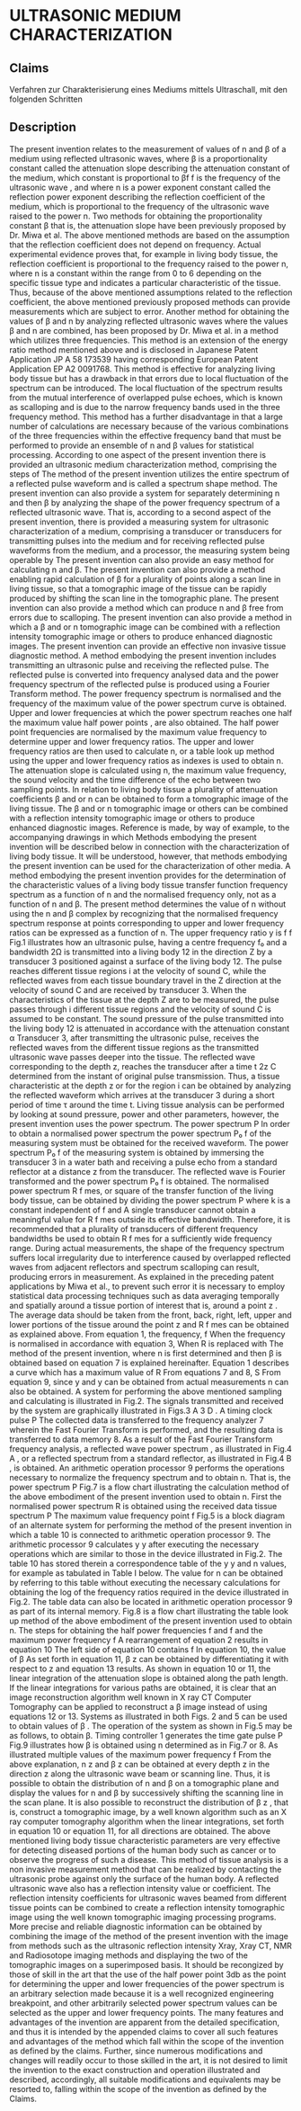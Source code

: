 # ULTRASONIC MEDIUM CHARACTERIZATION

## Claims
Verfahren zur Charakterisierung eines Mediums mittels Ultraschall, mit den folgenden Schritten

## Description
The present invention relates to the measurement of values of n and β of a medium using reflected ultrasonic waves, where β is a proportionality constant called the attenuation slope describing the attenuation constant of the medium, which constant is proportional to βf f is the frequency of the ultrasonic wave , and where n is a power exponent constant called the reflection power exponent describing the reflection coefficient of the medium, which is proportional to the frequency of the ultrasonic wave raised to the power n. Two methods for obtaining the proportionality constant β that is, the attenuation slope have been previously proposed by Dr. Miwa et al. The above mentioned methods are based on the assumption that the reflection coefficient does not depend on frequency. Actual experimental evidence proves that, for example in living body tissue, the reflection coefficient is proportional to the frequency raised to the power n, where n is a constant within the range from 0 to 6 depending on the specific tissue type and indicates a particular characteristic of the tissue. Thus, because of the above mentioned assumptions related to the reflection coefficient, the above mentioned previously proposed methods can provide measurements which are subject to error. Another method for obtaining the values of β and n by analyzing reflected ultrasonic waves where the values β and n are combined, has been proposed by Dr. Miwa et al. in a method which utilizes three frequencies. This method is an extension of the energy ratio method mentioned above and is disclosed in Japanese Patent Application JP A 58 173539 having corresponding European Patent Application EP A2 0091768. This method is effective for analyzing living body tissue but has a drawback in that errors due to local fluctuation of the spectrum can be introduced. The local fluctuation of the spectrum results from the mutual interference of overlapped pulse echoes, which is known as scalloping and is due to the narrow frequency bands used in the three frequency method. This method has a further disadvantage in that a large number of calculations are necessary because of the various combinations of the three frequencies within the effective frequency band that must be performed to provide an ensemble of n and β values for statistical processing. According to one aspect of the present invention there is provided an ultrasonic medium characterization method, comprising the steps of The method of the present invention utilizes the entire spectrum of a reflected pulse waveform and is called a spectrum shape method. The present invention can also provide a system for separately determining n and then β by analyzing the shape of the power frequency spectrum of a reflected ultrasonic wave. That is, according to a second aspect of the present invention, there is provided a measuring system for ultrasonic characterization of a medium, comprising a transducer or transducers for transmitting pulses into the medium and for receiving reflected pulse waveforms from the medium, and a processor, the measuring system being operable by The present invention can also provide an easy method for calculating n and β. The present invention can also provide a method enabling rapid calculation of β for a plurality of points along a scan line in living tissue, so that a tomographic image of the tissue can be rapidly produced by shifting the scan line in the tomographic plane. The present invention can also provide a method which can produce n and β free from errors due to scalloping. The present invention can also provide a method in which a β and or n tomographic image can be combined with a reflection intensity tomographic image or others to produce enhanced diagnostic images. The present invention can provide an effective non invasive tissue diagnostic method. A method embodying the present invention includes transmitting an ultrasonic pulse and receiving the reflected pulse. The reflected pulse is converted into frequency analysed data and the power frequency spectrum of the reflected pulse is produced using a Fourier Transform method. The power frequency spectrum is normalised and the frequency of the maximum value of the power spectrum curve is obtained. Upper and lower frequencies at which the power spectrum reaches one half the maximum value half power points , are also obtained. The half power point frequencies are normalised by the maximum value frequency to determine upper and lower frequency ratios. The upper and lower frequency ratios are then used to calculate n, or a table look up method using the upper and lower frequency ratios as indexes is used to obtain n. The attenuation slope is calculated using n, the maximum value frequency, the sound velocity and the time difference of the echo between two sampling points. In relation to living body tissue a plurality of attenuation coefficients β and or n can be obtained to form a tomographic image of the living tissue. The β and or n tomographic image or others can be combined with a reflection intensity tomographic image or others to produce enhanced diagnostic images. Reference is made, by way of example, to the accompanying drawings in which Methods embodying the present invention will be described below in connection with the characterization of living body tissue. It will be understood, however, that methods embodying the present invention can be used for the characterization of other media. A method embodying the present invention provides for the determination of the characteristic values of a living body tissue transfer function frequency spectrum as a function of n and the normalised frequency only, not as a function of n and β. The present method determines the value of n without using the n and β complex by recognizing that the normalised frequency spectrum response at points corresponding to upper and lower frequency ratios can be expressed as a function of n. The upper frequency ratio y is f f Fig.1 illustrates how an ultrasonic pulse, having a centre frequency f₀ and a bandwidth 2Ω is transmitted into a living body 12 in the direction Z by a transducer 3 positioned against a surface of the living body 12. The pulse reaches different tissue regions i at the velocity of sound C, while the reflected waves from each tissue boundary travel in the Z direction at the velocity of sound C and are received by transducer 3. When the characteristics of the tissue at the depth Z are to be measured, the pulse passes through i different tissue regions and the velocity of sound C is assumed to be constant. The sound pressure of the pulse transmitted into the living body 12 is attenuated in accordance with the attenuation constant α Transducer 3, after transmitting the ultrasonic pulse, receives the reflected waves from the different tissue regions as the transmitted ultrasonic wave passes deeper into the tissue. The reflected wave corresponding to the depth z, reaches the transducer after a time t 2z C determined from the instant of original pulse transmission. Thus, a tissue characteristic at the depth z or for the region i can be obtained by analyzing the reflected waveform which arrives at the transducer 3 during a short period of time τ around the time t. Living tissue analysis can be performed by looking at sound pressure, power and other parameters, however, the present invention uses the power spectrum. The power spectrum P In order to obtain a normalised power spectrum the power spectrum P₀ f of the measuring system must be obtained for the received waveform. The power spectrum P₀ f of the measuring system is obtained by immersing the transducer 3 in a water bath and receiving a pulse echo from a standard reflector at a distance z from the transducer. The reflected wave is Fourier transformed and the power spectrum P₀ f is obtained. The normalised power spectrum R f mes, or square of the transfer function of the living body tissue, can be obtained by dividing the power spectrum P where k is a constant independent of f and A single transducer cannot obtain a meaningful value for R f mes outside its effective bandwidth. Therefore, it is recommended that a plurality of transducers of different frequency bandwidths be used to obtain R f mes for a sufficiently wide frequency range. During actual measurements, the shape of the frequency spectrum suffers local irregularity due to interference caused by overlapped reflected waves from adjacent reflectors and spectrum scalloping can result, producing errors in measurement. As explained in the preceding patent applications by Miwa et al., to prevent such error it is necessary to employ statistical data processing techniques such as data averaging temporally and spatially around a tissue portion of interest that is, around a point z . The average data should be taken from the front, back, right, left, upper and lower portions of the tissue around the point z and R f mes can be obtained as explained above. From equation 1, the frequency, f When the frequency is normalised in accordance with equation 3, When R is replaced with The method of the present invention, where n is first determined and then β is obtained based on equation 7 is explained hereinafter. Equation 1 describes a curve which has a maximum value of R From equations 7 and 8, S From equation 9, since y and y can be obtained from actual measurements n can also be obtained. A system for performing the above mentioned sampling and calculating is illustrated in Fig.2. The signals transmitted and received by the system are graphically illustrated in Figs.3 A 3 D . A timing clock pulse P The collected data is transferred to the frequency analyzer 7 wherein the Fast Fourier Transform is performed, and the resulting data is transferred to data memory 8. As a result of the Fast Fourier Transform frequency analysis, a reflected wave power spectrum , as illustrated in Fig.4 A , or a reflected spectrum from a standard reflector, as illustrated in Fig.4 B , is obtained. An arithmetic operation processor 9 performs the operations necessary to normalize the frequency spectrum and to obtain n. That is, the power spectrum P Fig.7 is a flow chart illustrating the calculation method of the above embodiment of the present invention used to obtain n. First the normalised power spectrum R is obtained using the received data tissue spectrum P The maximum value frequency point f Fig.5 is a block diagram of an alternate system for performing the method of the present invention in which a table 10 is connected to arithmetic operation processor 9. The arithmetic processor 9 calculates y y after executing the necessary operations which are similar to those in the device illustrated in Fig.2. The table 10 has stored therein a correspondence table of the y y and n values, for example as tabulated in Table I below. The value for n can be obtained by referring to this table without executing the necessary calculations for obtaining the log of the frequency ratios required in the device illustrated in Fig.2. The table data can also be located in arithmetic operation processor 9 as part of its internal memory. Fig.8 is a flow chart illustrating the table look up method of the above embodiment of the present invention used to obtain n. The steps for obtaining the half power frequencies f and f and the maximum power frequency f A rearrangement of equation 2 results in equation 10 The left side of equation 10 contains f In equation 10, the value of β As set forth in equation 11, β z can be obtained by differentiating it with respect to z and equation 13 results. As shown in equation 10 or 11, the linear integration of the attenuation slope is obtained along the path length. If the linear integrations for various paths are obtained, it is clear that an image reconstruction algorithm well known in X ray CT Computer Tomography can be applied to reconstruct a β image instead of using equations 12 or 13. Systems as illustrated in both Figs. 2 and 5 can be used to obtain values of β . The operation of the system as shown in Fig.5 may be as follows, to obtain β. Timing controller 1 generates the time gate pulse P Fig.9 illustrates how β is obtained using n determined as in Fig.7 or 8. As illustrated multiple values of the maximum power frequency f From the above explanation, n z and β z can be obtained at every depth z in the direction z along the ultrasonic wave beam or scanning line. Thus, it is possible to obtain the distribution of n and β on a tomographic plane and display the values for n and β by successively shifting the scanning line in the scan plane. It is also possible to reconstruct the distribution of β z , that is, construct a tomographic image, by a well known algorithm such as an X ray computer tomography algorithm when the linear integrations, set forth in equation 10 or equation 11, for all directions are obtained. The above mentioned living body tissue characteristic parameters are very effective for detecting diseased portions of the human body such as cancer or to observe the progress of such a disease. This method of tissue analysis is a non invasive measurement method that can be realized by contacting the ultrasonic probe against only the surface of the human body. A reflected ultrasonic wave also has a reflection intensity value or coefficient. The reflection intensity coefficients for ultrasonic waves beamed from different tissue points can be combined to create a reflection intensity tomographic image using the well known tomographic imaging processing programs. More precise and reliable diagnostic information can be obtained by combining the image of the method of the present invention with the image from methods such as the ultrasonic reflection intensity Xray, Xray CT, NMR and Radiosotope imaging methods and displaying the two of the tomographic images on a superimposed basis. It should be recongized by those of skill in the art that the use of the half power point 3db as the point for determining the upper and lower frequencies of the power spectrum is an arbitrary selection made because it is a well recognized engineering breakpoint, and other arbitrarily selected power spectrum values can be selected as the upper and lower frequency points. The many features and advantages of the invention are apparent from the detailed specification, and thus it is intended by the appended claims to cover all such features and advantages of the method which fall within the scope of the invention as defined by the claims. Further, since numerous modifications and changes will readily occur to those skilled in the art, it is not desired to limit the invention to the exact construction and operation illustrated and described, accordingly, all suitable modifications and equivalents may be resorted to, falling within the scope of the invention as defined by the Claims.